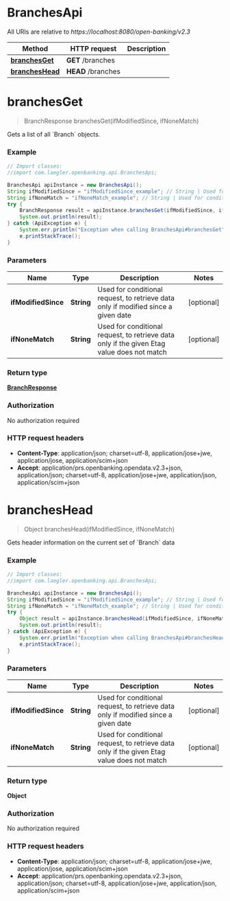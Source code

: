 # BranchesApi

All URIs are relative to *https://localhost:8080/open-banking/v2.3*

Method | HTTP request | Description
------------- | ------------- | -------------
[**branchesGet**](BranchesApi.md#branchesGet) | **GET** /branches | 
[**branchesHead**](BranchesApi.md#branchesHead) | **HEAD** /branches | 


<a name="branchesGet"></a>
# **branchesGet**
> BranchResponse branchesGet(ifModifiedSince, ifNoneMatch)



Gets a list of all &#x60;Branch&#x60; objects.

### Example
```java
// Import classes:
//import com.laegler.openbanking.api.BranchesApi;

BranchesApi apiInstance = new BranchesApi();
String ifModifiedSince = "ifModifiedSince_example"; // String | Used for conditional request, to retrieve data only if modified since a given date
String ifNoneMatch = "ifNoneMatch_example"; // String | Used for conditional request, to retrieve data only if the given Etag value does not match
try {
    BranchResponse result = apiInstance.branchesGet(ifModifiedSince, ifNoneMatch);
    System.out.println(result);
} catch (ApiException e) {
    System.err.println("Exception when calling BranchesApi#branchesGet");
    e.printStackTrace();
}
```

### Parameters

Name | Type | Description  | Notes
------------- | ------------- | ------------- | -------------
 **ifModifiedSince** | **String**| Used for conditional request, to retrieve data only if modified since a given date | [optional]
 **ifNoneMatch** | **String**| Used for conditional request, to retrieve data only if the given Etag value does not match | [optional]

### Return type

[**BranchResponse**](BranchResponse.md)

### Authorization

No authorization required

### HTTP request headers

 - **Content-Type**: application/json; charset=utf-8, application/jose+jwe, application/jose, application/scim+json
 - **Accept**: application/prs.openbanking.opendata.v2.3+json, application/json; charset=utf-8, application/jose+jwe, application/json, application/scim+json

<a name="branchesHead"></a>
# **branchesHead**
> Object branchesHead(ifModifiedSince, ifNoneMatch)



Gets header information on the current set of &#x60;Branch&#x60; data

### Example
```java
// Import classes:
//import com.laegler.openbanking.api.BranchesApi;

BranchesApi apiInstance = new BranchesApi();
String ifModifiedSince = "ifModifiedSince_example"; // String | Used for conditional request, to retrieve data only if modified since a given date
String ifNoneMatch = "ifNoneMatch_example"; // String | Used for conditional request, to retrieve data only if the given Etag value does not match
try {
    Object result = apiInstance.branchesHead(ifModifiedSince, ifNoneMatch);
    System.out.println(result);
} catch (ApiException e) {
    System.err.println("Exception when calling BranchesApi#branchesHead");
    e.printStackTrace();
}
```

### Parameters

Name | Type | Description  | Notes
------------- | ------------- | ------------- | -------------
 **ifModifiedSince** | **String**| Used for conditional request, to retrieve data only if modified since a given date | [optional]
 **ifNoneMatch** | **String**| Used for conditional request, to retrieve data only if the given Etag value does not match | [optional]

### Return type

**Object**

### Authorization

No authorization required

### HTTP request headers

 - **Content-Type**: application/json; charset=utf-8, application/jose+jwe, application/jose, application/scim+json
 - **Accept**: application/prs.openbanking.opendata.v2.3+json, application/json; charset=utf-8, application/jose+jwe, application/json, application/scim+json

